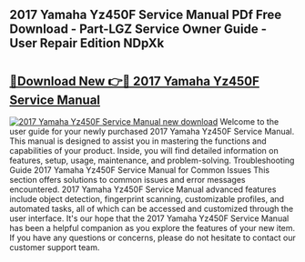 ## 2017 Yamaha Yz450F Service Manual PDf Free Download - Part-LGZ Service Owner Guide - User Repair Edition NDpXk

# <h2><a href="http://bc24835.oget.top/?id=2017+Yamaha+Yz450F+Service+Manual">🔗Download New 👉🔴 2017 Yamaha Yz450F Service Manual</a></h2>

[![2017 Yamaha Yz450F Service Manual new download](https://i.imgur.com/5g1atiW.png)](http://bc24835.oget.top/?id=2017+Yamaha+Yz450F+Service+Manual)
Welcome to the user guide for your newly purchased 2017 Yamaha Yz450F Service Manual. This manual is designed to assist you in mastering the functions and capabilities of your product. Inside, you will find detailed information on features, setup, usage, maintenance, and problem-solving. Troubleshooting Guide 2017 Yamaha Yz450F Service Manual for Common Issues This section offers solutions to common issues and error messages encountered. 2017 Yamaha Yz450F Service Manual advanced features include object detection, fingerprint scanning, customizable profiles, and automated tasks, all of which can be accessed and customized through the user interface. It's our hope that the 2017 Yamaha Yz450F Service Manual has been a helpful companion as you explore the features of your new item. If you have any questions or concerns, please do not hesitate to contact our customer support team.

